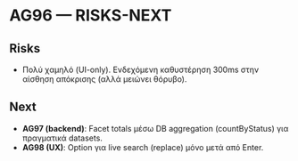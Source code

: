 # AG96 — RISKS-NEXT
## Risks
- Πολύ χαμηλό (UI-only). Ενδεχόμενη καθυστέρηση 300ms στην αίσθηση απόκρισης (αλλά μειώνει θόρυβο).
## Next
- **AG97 (backend)**: Facet totals μέσω DB aggregation (countByStatus) για πραγματικά datasets.
- **AG98 (UX)**: Option για live search (replace) μόνο μετά από Enter.
